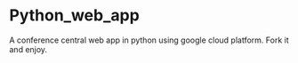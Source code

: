 # Python_web_app
A conference central web app in python using google cloud platform.
Fork it and enjoy.
